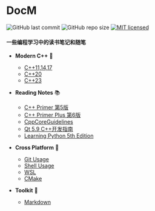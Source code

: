 # DocM

![GitHub last commit](https://img.shields.io/github/last-commit/SharpSnake/DocM)
![GitHub repo size](https://img.shields.io/github/repo-size/SharpSnake/DocM)
[![MIT licensed](https://img.shields.io/badge/license-MIT-blue.svg)](./LICENSE)

#### 一些编程学习中的读书笔记和随笔

- **Modern C++** 🐉  
  - [C++11,14,17](./Modern%20C++/C++11_14_17.md)
  - [C++20](./Modern%20C++/C++20.md)
  - [C++23](./Modern%20C++/C++23.md)


- **Reading Notes** 📚  
  - [C++ Primer 第5版](./Reading%20Notes/Cpp_Primer_5th_Edition.md)
  - [C++ Primer Plus  第6版](./Reading%20Notes/Cpp_Primer_Plus_第6版.md)
  - [CppCoreGuidelines](./Reading%20Notes/CppCoreGuidelines.md)
  - [Qt 5.9 C++开发指南](./Reading%20Notes/Qt_5.9_C++开发指南.md)
  - [Learning Python 5th Edition](./Reading%20Notes/Learning_Python_5th_Edition.md)


- **Cross Platform** 🔨
  - [Git Usage](./Cross_Platform/Git_Usage.md)
  - [Shell Usage](./Cross_Platform/Shell.md)
  - [WSL](./Cross_Platform/WSL.md)
  - [CMake](./Cross_Platform/CMake.md)

- **Toolkit** 🧰
  - [Markdown](./Toolkit/Markdown.md)